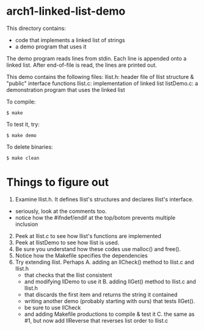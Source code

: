 # arch1-linked-list-demo

This directory contains:
* code that implements a linked list of strings 
* a demo program that uses it

The demo program reads lines from stdin.
Each line is appended onto a linked list.
After end-of-file is read, the lines are printed out.

This demo contains the following files:
 llist.h: header file of llist structure & "public" interface functions
 llist.c: implementation of linked list
 listDemo.c: a demonstration program that uses the linked list
 

To compile:
~~~
$ make
~~~

To test it, try:
~~~
$ make demo
~~~

To delete binaries:
~~~
$ make clean
~~~

# Things to figure out #

1. Examine llist.h.  It defines llist's structures and declares llist's interface.
  - seriously, look at the comments too.
  - notice how the #ifndef/endif at the top/botom prevents multiple inclusion
2. Peek at llist.c to see how llist's functions are implemented
3. Peek at llistDemo to see how llist is used.
4. Be sure you understand how these codes use malloc() and free().
5. Notice how the Makefile specifies the dependencies 
6. Try extending llist.  Perhaps
  A. adding an llCheck() method to llist.c and llist.h
     - that checks that the llist consistent
     - and modifying llDemo to use it
  B. adding llGet() method to llist.c and llist.h
     - that discards the first item and returns the string it contained
     - writing another demo (probably starting with ours) that tests llGet().
     - be sure to use llCheck
     - and adding Makefile productions to compile & test it
 C. the same as #1, but now add llReverse that reverses list order to llist.c

